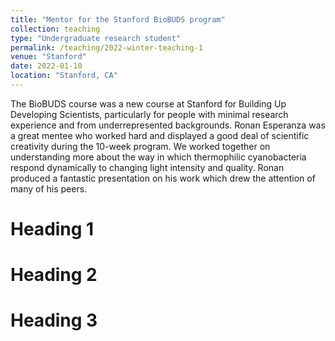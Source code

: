```yaml
---
title: "Mentor for the Stanford BioBUDS program"
collection: teaching
type: "Undergraduate research student"
permalink: /teaching/2022-winter-teaching-1
venue: "Stanford"
date: 2022-01-10
location: "Stanford, CA"
---
```


The BioBUDS course was a new course at Stanford for Building Up Developing Scientists, particularly for people with minimal research experience and from underrepresented backgrounds. Ronan Esperanza was a great mentee who worked hard and displayed a good deal of scientific creativity during the 10-week program. We worked together on understanding more about the way in which thermophilic cyanobacteria respond dynamically to changing light intensity and quality. Ronan produced a fantastic presentation on his work which drew the attention of many of his peers.

Heading 1
======

Heading 2
======

Heading 3
======
